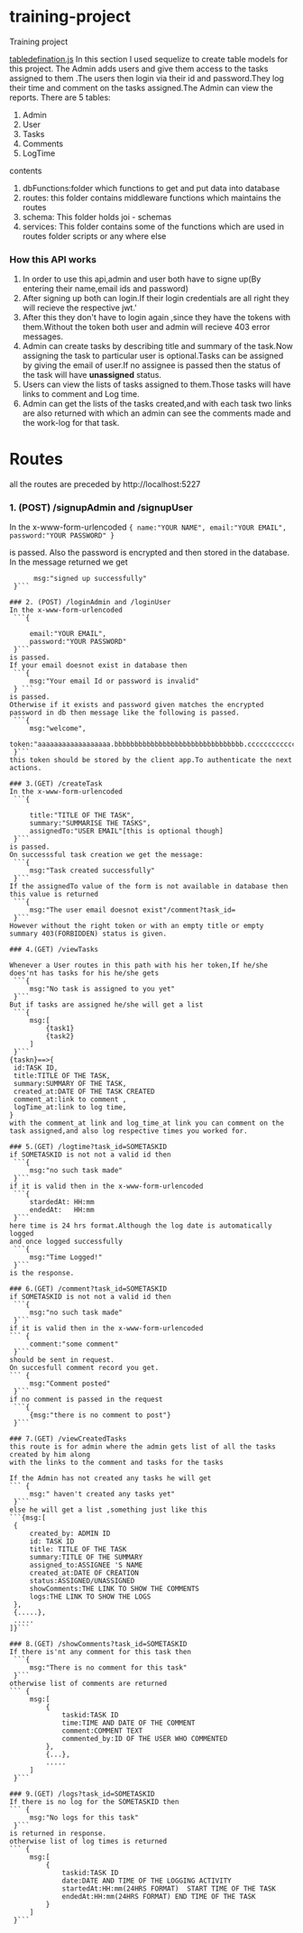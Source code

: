 # training-project
Training project 

[tabledefination.js](https://github.com/kislaykantidhar/training-project/blob/master/tabledefination.js)
In this section I used sequelize to create table models for this project. The Admin adds users and give them access to the tasks assigned to them .The users then login via their id and password.They log their time and comment on the tasks assigned.The Admin can view the reports.
There are 5 tables:
1. Admin
2. User
3. Tasks
4. Comments
5. LogTime

contents
1. dbFunctions:folder which functions to get and put data into database
2. routes: this folder contains middleware functions which maintains the routes
3. schema: This folder holds  joi - schemas
4. services: This folder contains some of the functions which are used in routes folder scripts or any where else

### How this API works
1. In order to use this api,admin and user both have to signe up(By entering their name,email ids and password) 
2. After signing up both can login.If their login credentials are all right they will recieve the respective jwt.'
3. After this they don't have to login again ,since they have the tokens with them.Without the token both user and admin will recieve 403 error messages.
4. Admin can create tasks by describing title and summary of the task.Now  assigning the task to particular user is optional.Tasks can be assigned by giving the email of user.If no assignee is passed then the status of the task will have **unassigned** status.
5. Users can view the lists of tasks assigned to them.Those tasks will have links to comment and Log time.
6. Admin can get the lists of the tasks created,and with each task two links are also returned with which an admin can see the comments made and the work-log for that task.

# Routes
all the routes are preceded by http://localhost:5227
### 1. (POST) /signupAdmin and /signupUser
In the x-www-form-urlencoded
    ```{
        name:"YOUR NAME",
        email:"YOUR EMAIL",
        password:"YOUR PASSWORD"
    }```

is passed. Also the password is encrypted and then stored in the database.
In the message returned we get

   ``` {
         msg:"signed up successfully"
    }```

### 2. (POST) /loginAdmin and /loginUser
In the x-www-form-urlencoded
    ```{
        
        email:"YOUR EMAIL",
        password:"YOUR PASSWORD"
    }```
is passed.
If your email doesnot exist in database then
    ```{
        msg:"Your email Id or password is invalid"
    } ```
is passed.
Otherwise if it exists and password given matches the encrypted  password in db then message like the following is passed.
    ```{
        msg:"welcome",
        token:"aaaaaaaaaaaaaaaaaa.bbbbbbbbbbbbbbbbbbbbbbbbbbbbbbbb.cccccccccccccccccccc"
    }```
this token should be stored by the client app.To authenticate the next actions.

### 3.(GET) /createTask
In the x-www-form-urlencoded
    ```{
        
        title:"TITLE OF THE TASK",
        summary:"SUMMARISE THE TASKS",
        assignedTo:"USER EMAIL"[this is optional though]
    }```
is passed.
On successsful task creation we get the message:
    ```{
        msg:"Task created successfully"
    }```
If the assignedTo value of the form is not available in database then this value is returned 
    ```{
        msg:"The user email doesnot exist"/comment?task_id=
    }```
However without the right token or with an empty title or empty summary 403(FORBIDDEN) status is given.

### 4.(GET) /viewTasks

Whenever a User routes in this path with his her token,If he/she does'nt has tasks for his he/she gets 
    ```{
        msg:"No task is assigned to you yet"
    }```
But if tasks are assigned he/she will get a list
    ```{
        msg:[
            {task1}
            {task2}
        ]
    }```
{taskn}==>{
    id:TASK ID,
    title:TITLE OF THE TASK,
    summary:SUMMARY OF THE TASK,
    created_at:DATE OF THE TASK CREATED
    comment_at:link to comment ,
    logTime_at:link to log time,
}
with the comment_at link and log_time_at link you can comment on the task assigned,and also log respective times you worked for.

### 5.(GET) /logtime?task_id=SOMETASKID
if SOMETASKID is not not a valid id then
    ```{
        msg:"no such task made"
    }```
if it is valid then in the x-www-form-urlencoded
    ```{
        stardedAt: HH:mm
        endedAt:   HH:mm  
    }```
here time is 24 hrs format.Although the log date is automatically logged
and once logged successfully 
    ```{
        msg:"Time Logged!"
    }```
is the response.

### 6.(GET) /comment?task_id=SOMETASKID
if SOMETASKID is not not a valid id then
    ```{
        msg:"no such task made"
    }```
if it is valid then in the x-www-form-urlencoded
   ``` {
        comment:"some comment"
    }```
should be sent in request.
On succesfull comment record you get.
   ``` {
        msg:"Comment posted"
    }```
if no comment is passed in the request 
    ```{
        {msg:"there is no comment to post"}
    }```

### 7.(GET) /viewCreatedTasks
this route is for admin where the admin gets list of all the tasks created by him along 
with the links to the comment and tasks for the tasks

If the Admin has not created any tasks he will get 
   ``` {
        msg:" haven't created any tasks yet"
    }```
else he will get a list ,something just like this
```{msg:[
    {
        created_by: ADMIN ID
        id: TASK ID
        title: TITLE OF THE TASK
        summary:TITLE OF THE SUMMARY
        assigned_to:ASSIGNEE 'S NAME
        created_at:DATE OF CREATION
        status:ASSIGNED/UNASSIGNED
        showComments:THE LINK TO SHOW THE COMMENTS
        logs:THE LINK TO SHOW THE LOGS
    },
    {.....},
    .....
]}```

### 8.(GET) /showComments?task_id=SOMETASKID
If there is'nt any comment for this task then
    ```{
        msg:"There is no comment for this task"
    }```
otherwise list of comments are returned
   ``` {
        msg:[
            {
                taskid:TASK ID
                time:TIME AND DATE OF THE COMMENT
                comment:COMMENT TEXT
                commented_by:ID OF THE USER WHO COMMENTED
            },
            {...},
            .....
        ]
    }```

### 9.(GET) /logs?task_id=SOMETASKID
If there is no log for the SOMETASKID then 
   ``` {
        msg:"No logs for this task"
    }```
is returned in response.
otherwise list of log times is returned
   ``` {
        msg:[
            {
                taskid:TASK ID 
                date:DATE AND TIME OF THE LOGGING ACTIVITY
                startedAt:HH:mm(24HRS FORMAT)  START TIME OF THE TASK
                endedAt:HH:mm(24HRS FORMAT) END TIME OF THE TASK
            }
        ]
    }```